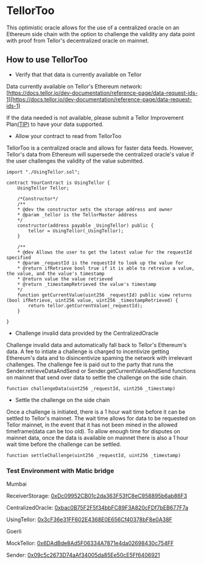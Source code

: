 # TellorToo

This optimistic oracle allows for the use of a centralized oracle on an Ethereum side chain with the option to challenge the validity any data point with proof from Tellor's decentralized oracle on mainnet.


## How to use TellorToo

* Verify that that data is currently available on Tellor 

Data currently available on Tellor's Ethereum network: 
[https://docs.tellor.io/dev-documentation/reference-page/data-request-ids-1](https://docs.tellor.io/dev-documentation/reference-page/data-request-ids-1)

If the data needed is not available, please submit a Tellor Improvement Plan[(TIP)](https://github.com/tellor-io/TIPs) to have your data supported. 

* Allow your contract to read from TellorToo

TellorToo is a centralized oracle and allows for faster data feeds. However, Tellor's data from Ethereum will supersede the centralized oracle's value if the user challenges the validity of the value submitted. 

```solidity
import "./UsingTellor.sol";

contract YourContract is UsingTellor {
    UsingTellor Tellor;

    /*Constructor*/
    /**
    * @dev the constructor sets the storage address and owner
    * @param _tellor is the TellorMaster address
    */
    constructor(address payable _UsingTellor) public {
        tellor = UsingTellor(_UsingTellor);
    }
	
    /**
    * @dev Allows the user to get the latest value for the requestId specified
    * @param _requestId is the requestId to look up the value for
    * @return ifRetrieve bool true if it is able to retreive a value, the value, and the value's timestamp
    * @return value the value retrieved
    * @return _timestampRetrieved the value's timestamp
    */
    function getCurrentValue(uint256 _requestId) public view returns (bool ifRetrieve, uint256 value, uint256 _timestampRetrieved) {
        return tellor.getCurrentValue(_requestId);
    }

}
```

* Challenge invalid data provided by the CentralizedOracle

Challenge invalid data and automatically fall back to Tellor's Ethereum's data. A fee to intiate a challenge is charged to incentivize getting Ethereum's data and to disincentivize spaming the network with irrelevant challenges. The challenge fee is paid out to the party that runs the Sender.retrieveDataAndSend or Sender.getCurrentValueAndSend functions on mainnet that send over data to settle the challenge on the side chain. 

```solidity
function challengeData(uint256 _requestId, uint256 _timestamp)
```

* Settle the challenge on the side chain

Once a challenge is initiated, there is a 1 hour wait time before it can be settled to Tellor's mainnet. The wait time allows for data to be requested on Tellor mainnet, in the event that it has not been mined in the allowed timeframe(data can be too old). To allow enough time for disputes on mainnet data, once the data is available on mainnet there is also a 1 hour wait time before the challenge can be settled.

```solidity
function settleChallenge(uint256 _requestId, uint256 _timestamp)
```


### Test Environment with Matic bridge
Mumbai

ReceiverStorage: [0xDc09952CB01c2da363F53fC8eC958895b6ab86F3](
https://mumbai-explorer.matic.today/address/0xDc09952CB01c2da363F53fC8eC958895b6ab86F3/contracts)

CentralizedOracle: [0xbac0B75F2F5f34bbFC89F3A820cFDf7bEB677F7a](
https://mumbai-explorer.matic.today/address/0xbac0B75F2F5f34bbFC89F3A820cFDf7bEB677F7a/contracts)

UsingTellor: [0x3cF36e31FF602E4368E0E656Cf40378bF8e0A38F](
https://mumbai-explorer.matic.today/address/0x3cF36e31FF602E4368E0E656Cf40378bF8e0A38F/contracts)

Goerli

MockTellor: [0x6DAdBde8Ad5F06334A7871e4da02698430c754FF](
https://goerli.etherscan.io/address/0x6DAdBde8Ad5F06334A7871e4da02698430c754FF#code)

Sender: [0x09c5c2673D74aAf34005da85Ee50cE5Ff6406921](
https://goerli.etherscan.io/address/0x09c5c2673D74aAf34005da85Ee50cE5Ff6406921#code)


[//]: # (### Test Environment with no bridge)
[//]: # ( receiverStorage: 0x5Bb9d21C4d665bc82AE57D399d350Dc921687e01)
[//]: # (mockTellor: 0xd6a7B42C8548C4e5A1C6DDEDCd992A3Db98D57aa)
[//]: # (mockSender: 0xcEbec024c58C4Efa41DB118D8a8Cd30B7D02247b)
[//]: # (sender: 0xB750cc8647bEBA765B63259dB9Ac326EF0335dce)
[//]: # (centralizedOracle: 0xB99FFb1009504fbfcadC442930E2D652e3BB63c9)
[//]: # (usingTellor: 0x8b2313b41b759dC6Ec6BCb77749ED5DbF451476B)
